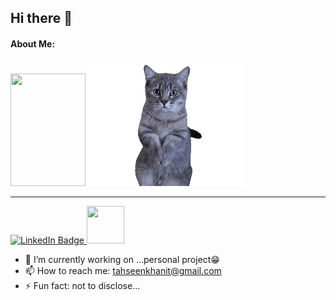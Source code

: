 ## Hi there 👋



#### About Me:


<div id="header" align="start">
  <img src="https://media.giphy.com/media/M9gbBd9nbDrOTu1Mqx/giphy.gif" width="120" height="180"/>  

  <img src="catC.gif" width="250" height="200"/>

</div>

-----

<div id="badges">
  <a target="_blank" href="https://www.linkedin.com/in/tahseen-ahamad-486862192/">
    <img src="https://img.shields.io/badge/LinkedIn-blue?style=for-the-badge&logo=linkedin&logoColor=white" alt="LinkedIn Badge"/>
  </a>


<img src="https://raw.githubusercontent.com/marwin1991/profile-technology-icons/refs/heads/main/icons/javascript.png" width="60" height="60"/>
</div>



- 🔭 I’m currently working on ...personal project😁
- 📫 How to reach me: tahseenkhanit@gmail.com
- ⚡ Fun fact: not to disclose...
